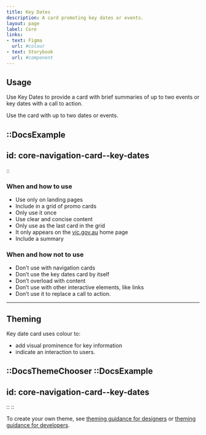 ```yaml
---
title: Key Dates
description: A card promoting key dates or events.
layout: page
label: Core
links:
- text: Figma
  url: #colour
- text: Storybook
  url: #component
---
```


## Usage

Use Key Dates to provide a card with brief summaries of up to two events or key dates with a call to action.

Use the card with up to two dates or events.

::DocsExample
---
id: core-navigation-card--key-dates
---
::

### When and how to use

- Use only on landing pages
- Include in a grid of promo cards
- Only use it once
- Use clear and concise content
- Only use as the last card in the grid
- It only appears on the [vic.gov.au](https://www.vic.gov.au) home page
- Include a summary

### When and how not to use

- Don’t use with navigation cards
- Don’t use the key dates card by itself
- Don’t overload with content
- Don’t use with other interactive elements, like links
- Don’t use it to replace a call to action.

---

## Theming

Key date card uses colour to:

- add visual prominence for key information
- indicate an interaction to users.

::DocsThemeChooser
  ::DocsExample
  ---
  id: core-navigation-card--key-dates
  ---
  ::
::

To create your own theme, see [theming guidance for designers](https://www.vic.gov.au) or [theming guidance for developers](https://www.vic.gov.au).
